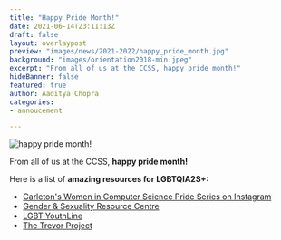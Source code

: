 ```yaml
---
title: "Happy Pride Month!"
date: 2021-06-14T23:11:13Z
draft: false
layout: overlaypost
preview: "images/news/2021-2022/happy_pride_month.jpg"
background: "images/orientation2018-min.jpeg"
excerpt: "From all of us at the CCSS, happy pride month!"
hideBanner: false
featured: true
author: Aaditya Chopra
categories:
- annoucement

---
```

![happy pride month!](/ccss-website/images/news/2021-2022/happy_pride_month.jpg)

From all of us at the CCSS, **happy pride month!**

Here is a list of **amazing resources for LGBTQIA2S+:**
- [Carleton's Women in Computer Science Pride Series on Instagram](https://www.instagram.com/carleton_wics/)
- [Gender & Sexuality Resource Centre](https://www.cusaonline.ca/services/servicecentres/gsrc/)
- [LGBT YouthLine](https://www.youthline.ca/)
- [The Trevor Project](https://www.thetrevorproject.org/)

